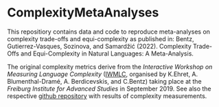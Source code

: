 # ComplexityMetaAnalyses
This repositiory contains data and code to reproduce meta-analyses on complexity trade-offs and equi-complexity as published in: Bentz, Gutierrez-Vasques, Sozinova, and Samardžić (2022). Complexity Trade-Offs and Equi-Complexity in Natural Languages: A Meta-Analysis. 

The original complexity metrics derive from the *Interactive Workshop on Measuring Language Complexity* ([IWMLC](http://christianbentz.de/MLC2019_index.html), organised by K.Ehret, A. Blumenthal-Dramé, A. Berdicevskis, and C.Bentz) taking place at the *Freiburg Institute for Advanced Studies* in September 2019.
See also the respective [github repository](https://github.com/IWMLC/language-complexity-metrics) with results of complexity measurements.
